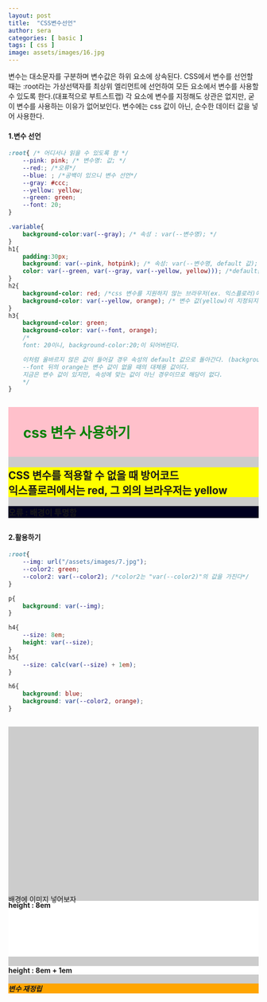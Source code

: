 ```yaml
---
layout: post
title:  "CSS변수선언"
author: sera
categories: [ basic ]
tags: [ css ]
image: assets/images/16.jpg
---
```



변수는 대소문자를 구분하며 변수값은 하위 요소에 상속된다.
CSS에서 변수를 선언할 때는 :root라는 가상선택자를 최상위 엘리먼트에 선언하여 모든 요소에서 변수를 사용할 수 있도록 한다.(대표적으로 부트스트랩)
각 요소에 변수를 지정해도 상관은 없지만, 굳이 변수를 사용하는 이유가 없어보인다.
변수에는 css 값이 아닌, 순수한 데이터 값을 넣어 사용한다.

<style>
:root{
	--pink: pink;
	--gray: #ccc;
	--yellow: yellow;
	--green: green;
	--font: 20;
	--img: url("/assets/images/16.jpg");
    --color2: green;
    --color2: var(--color2);
}
.variable{background-color:var(--gray);margin:2em 0;}
.variable>*{margin-top: 1em}
.variable h1{padding:30px;background: var(--pink, hotpink);color: var(--green, var(--gray, var(--yellow, yellow)));} 
.variable h2{background-color: red;background-color: var(--yellow, orange);}
.variable h3{background-color: green;background-color: var(--font, orange);}
.variable p{height:0;padding-top: 66.6666%; background: var(--img);background-size:contain;}
.variable h4:nth-of-type(1){--size: 8em;height: var(--size);background:white;}
.variable h4:nth-of-type(2){--size: calc(var(--size) + 1em);background:white;}
.variable h5{background: blue;background: var(--color2, orange);
}
</style>

#### 1.변수 선언

```css
:root{ /* 어디서나 읽을 수 있도록 함 */ 
	--pink: pink; /* 변수명: 값; */ 
	--red:; /*오류*/
	--blue: ; /*공백이 있으니 변수 선언*/
	--gray: #ccc;
	--yellow: yellow;
	--green: green;
	--font: 20;
}

.variable{
	background-color:var(--gray); /* 속성 : var(--변수명); */
}
h1{
	padding:30px;
	background: var(--pink, hotpink); /* 속성: var(--변수명, default 값); */
	color: var(--green, var(--gray, var(--yellow, yellow))); /*default값도 변수로 삽입 가능하다.*/
} 
h2{
	background-color: red; /*css 변수를 지원하지 않는 브라우저(ex. 익스플로러)에서 적용 */
	background-color: var(--yellow, orange); /* 변수 값(yellow)이 지정되지 않은 경우 default값인 orange */
}
h3{
    background-color: green;
    background-color: var(--font, orange);
	/*
	font: 20이니, background-color:20;이 되어버린다.

	이처럼 올바르지 않은 값이 들어갈 경우 속성의 default 값으로 돌아간다. (background-color: transparent)
	--font 뒤의 orange는 변수 값이 없을 때의 대체용 값이다. 
	지금은 변수 값이 있지만, 속성에 맞는 값이 아닌 경우이므로 해당이 없다.
	*/
}
```
<div class="variable">
	<h1>css 변수 사용하기</h1>
	<h2>CSS 변수를 적용할 수 없을 때 방어코드<br>익스플로러에서는 red, 그 외의 브라우저는 yellow</h2>
	<h3>오류 : 배경이 투명함</h3>
</div>


#### 2.활용하기

```css
:root{
	--img: url("/assets/images/7.jpg");
    --color2: green;
    --color2: var(--color2); /*color2는 "var(--color2)"의 값을 가진다*/
}

p{
	background: var(--img); 
}

h4{
	--size: 8em;
	height: var(--size);
}
h5{
	--size: calc(var(--size) + 1em);
}

h6{
    background: blue;
    background: var(--color2, orange);
}
```

<div class="variable">
	<p>배경에 이미지 넣어보자</p>
	<h4>height : 8em</h4>
	<h4>height : 8em + 1em</h4>
	<h5>변수 재정립</h5>
</div>


<!--
7. css변수는 javascript와 결합하여 사용 가능하다(+svg)
element.style.getPropertyValue("--color");
getComutedStyle(element).getPropertyValue("--color");
-->
